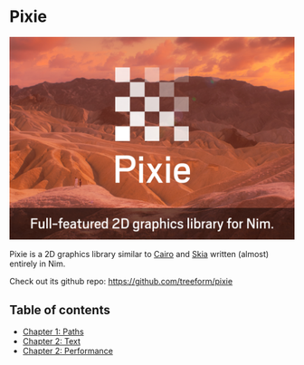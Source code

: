 
# Pixie

![intro](imgs/intro1.png)

Pixie is a 2D graphics library similar to [Cairo](https://www.cairographics.org/) and [Skia](https://skia.org) written (almost) entirely in Nim.

Check out its github repo:
https://github.com/treeform/pixie

## Table of contents

* [Chapter 1: Paths](paths.md)
* [Chapter 2: Text](text.md)
* [Chapter 2: Performance](perf.md)
